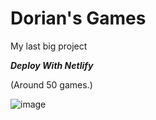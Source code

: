 # Dorian's Games

My last big project

***Deploy With Netlify***

(Around 50 games.)

![image](https://github.com/Tacogamerman/Dorians-Games/assets/119009502/c32cd72a-ef8b-4e87-8bfd-f104f85beaa8)


